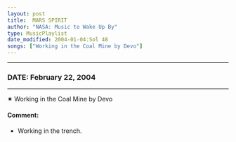 ```yaml
---
layout: post
title:  MARS SPIRIT
author: "NASA: Music to Wake Up By"
type: MusicPlaylist
date_modified: 2004-01-04:Sol 48
songs: ["Working in the Coal Mine by Devo"]
---
```


----
### DATE: February 22, 2004
----
✷ Working in the Coal Mine by Devo

#### Comment:
* Working in the trench.



<br/>
<center>
	<a target="_blank"
	   href="https://twitter.com/intent/tweet?hashtags=Space,NASA,Playlist,NASAWakeupCalls,SpaceProgram&text={{ page.author}}, '{{ page.songs.first }}' {{ page.title }}, {{ page.date | date: '%B %d, %Y' }}. {{ site.url }}{{ page.url }}&via=nasawakeupcalls"><i class="fab fa-twitter" alt="Tweet this page" style="font-size: 1.3em;"></i></a>
	&nbsp; 	<i class="fas fa-user-astronaut" style="font-size: 1.5em;"></i> &nbsp;
    <a type="amzn" search="'Working in the Coal Mine by Devo'" category="popular music">
    <i class="fab fa-amazon" style="font-size: 1.3em;"></i></a>
</center>
